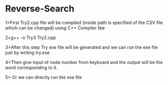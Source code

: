 # Reverse-Search

1>First Try2.cpp file will be compiled (inside path is specified of the CSV file which can be changed) using C++ Compiler like

2>g++ -o Try3 Try2.cpp

3>After this step Try exe file will be generated and we can run the exe file just by writing try.exe

4>Then give input of node number from keyboard and the output will be the word corresponding to it.

5> Or we can directly run the exe file
